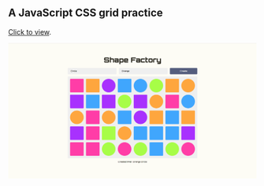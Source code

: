 ## A JavaScript CSS grid practice

[Click to view](https://cnbjjj.github.io/shape-factory).

![Project Screenshot](./assets/img/screenshot.png)